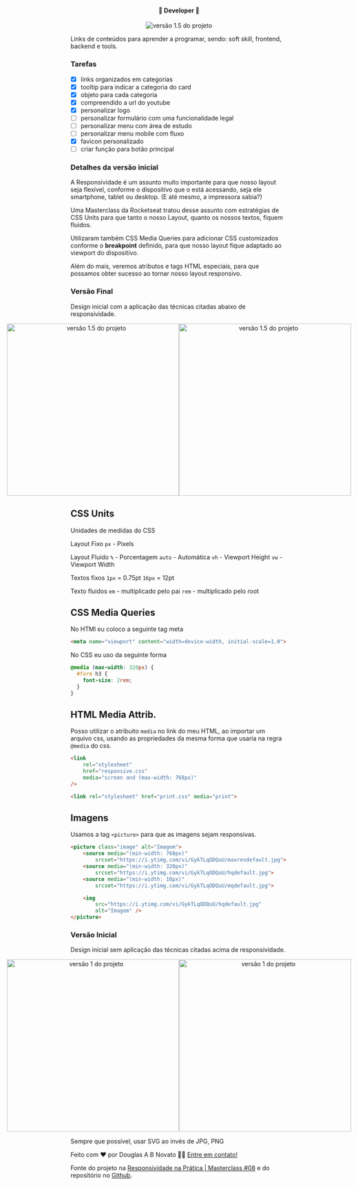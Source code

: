<h4 align="center"> 
	🚧 Developer 🚀
</h4>

<p align="center" style="display: flex; align-items: flex-start; justify-content: center;">
  <img alt="versão 1.5 do projeto" title="#developer" src="./.github/tela-1.jpg">
</p> 

Links de conteúdos para aprender a programar, sendo: soft skill, frontend, backend e tools.

### Tarefas

- [x] links organizados em categorias
- [x] tooltip para indicar a categoria do card
- [x] objeto para cada categoria
- [x] compreendido a url do youtube
- [x] personalizar logo
- [ ] personalizar formulário com uma funcionalidade legal
- [ ] personalizar menu com área de estudo
- [ ] personalizar menu mobile com fluxo 
- [x] favicon personalizado
- [ ] criar função para botão principal

### Detalhes da versão inicial

A Responsividade é um assunto muito importante para que nosso layout seja flexível, conforme o dispositivo que o está acessando, seja ele smartphone, tablet ou desktop. (E até mesmo, a impressora sabia?)

Uma Masterclass da Rocketseat tratou desse assunto com estratégias de CSS Units para que tanto o nosso Layout, quanto os nossos textos, fiquem fluidos. 

Utilizaram também CSS Media Queries para adicionar CSS customizados conforme o **breakpoint** definido, para que nosso layout fique adaptado ao viewport do dispositivo. 

Além do mais, veremos atributos e tags HTML especiais, para que possamos obter sucesso ao tornar nosso layout responsivo.

### Versão Final

Design inicial com a aplicação das técnicas citadas abaixo de responsividade.

<p align="center" style="display: flex; align-items: flex-start; justify-content: center;">
  <img alt="versão 1.5 do projeto" title="#BlogResponsive" src="./.github/tela-1.jpg" width="400px">
  <img alt="versão 1.5 do projeto" title="#BlogResponsive" src="./.github/tela-2.jpg" height="400px">
</p> 

## CSS Units

Unidades de medidas do CSS

Layout Fixo
`px` - Pixels

Layout Fluido
`%` - Porcentagem
`auto` - Automática
`vh` - Viewport Height
`vw` - Viewport Width

Textos fixos
`1px` = 0.75pt
`16px` = 12pt

Texto fluidos
`em` - multiplicado pelo pai 
`rem` - multiplicado pelo root

## CSS Media Queries 

No HTMl eu coloco a seguinte tag meta

```html
<meta name="viewport" content="width=device-width, initial-scale=1.0">
```

No CSS eu uso da seguinte forma

```css
@media (max-width: 320px) {
  #form h3 {
    font-size: 2rem;
  }
}
```

## HTML Media Attrib.

Posso utilizar o atribuito `media` no link do meu HTML, ao importar um arquivo css, usando as propriedades da mesma forma que usaria na regra `@media` do css.

```html
<link 
    rel="stylesheet"
    href="responsive.css" 
    media="screen and (max-width: 768px)"
/>

<link rel="stylesheet" href="print.css" media="print">
```

## Imagens

Usamos a tag `<picture>` para que as imagens sejam responsivas.

```html
<picture class="image" alt="Imagem">
    <source media="(min-width: 768px)" 
        srcset="https://i.ytimg.com/vi/GykTLqODQuU/maxresdefault.jpg">
    <source media="(min-width: 320px)" 
        srcset="https://i.ytimg.com/vi/GykTLqODQuU/hqdefault.jpg">
    <source media="(min-width: 10px)" 
        srcset="https://i.ytimg.com/vi/GykTLqODQuU/mqdefault.jpg">

    <img 
        src="https://i.ytimg.com/vi/GykTLqODQuU/hqdefault.jpg" 
        alt="Imagem" />
</picture>
```

### Versão Inicial

Design inicial sem aplicação das técnicas citadas acima de responsividade.

<p align="center" style="display: flex; align-items: flex-start; justify-content: center;">
  <img alt="versão 1 do projeto" title="#BlogResponsive" src="./.github/tela-3.jpg" width="400px">
  <img alt="versão 1 do projeto" title="#BlogResponsive" src="./.github/tela-4.jpg" height="400px">
</p> 

Sempre que possível, usar SVG ao invés de JPG, PNG 

Feito com ❤️ por Douglas A B Novato 👋🏽 [Entre em contato!](https://www.linkedin.com/in/douglasabnovato/)
 
Fonte do projeto na [Responsividade na Prática | Masterclass #08](https://www.youtube.com/watch?v=H91DhKPjhPk) e do repositório no [Github](https://github.com/rocketseat-content/youtube-masterclass-responsividade).
